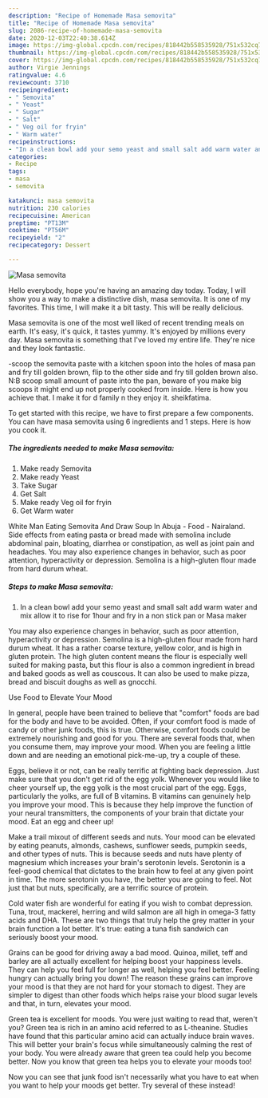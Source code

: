 ```yaml
---
description: "Recipe of Homemade Masa semovita"
title: "Recipe of Homemade Masa semovita"
slug: 2086-recipe-of-homemade-masa-semovita
date: 2020-12-03T22:40:38.614Z
image: https://img-global.cpcdn.com/recipes/818442b558535928/751x532cq70/masa-semovita-recipe-main-photo.jpg
thumbnail: https://img-global.cpcdn.com/recipes/818442b558535928/751x532cq70/masa-semovita-recipe-main-photo.jpg
cover: https://img-global.cpcdn.com/recipes/818442b558535928/751x532cq70/masa-semovita-recipe-main-photo.jpg
author: Virgie Jennings
ratingvalue: 4.6
reviewcount: 3710
recipeingredient:
- " Semovita"
- " Yeast"
- " Sugar"
- " Salt"
- " Veg oil for fryin"
- " Warm water"
recipeinstructions:
- "In a clean bowl add your semo yeast and small salt add warm water and mix allow it to rise for 1hour and fry in a non stick pan or Masa maker"
categories:
- Recipe
tags:
- masa
- semovita

katakunci: masa semovita 
nutrition: 230 calories
recipecuisine: American
preptime: "PT13M"
cooktime: "PT56M"
recipeyield: "2"
recipecategory: Dessert

---
```



![Masa semovita](https://img-global.cpcdn.com/recipes/818442b558535928/751x532cq70/masa-semovita-recipe-main-photo.jpg)

Hello everybody, hope you're having an amazing day today. Today, I will show you a way to make a distinctive dish, masa semovita. It is one of my favorites. This time, I will make it a bit tasty. This will be really delicious.

Masa semovita is one of the most well liked of recent trending meals on earth. It's easy, it's quick, it tastes yummy. It's enjoyed by millions every day. Masa semovita is something that I've loved my entire life. They're nice and they look fantastic.

-scoop the semovita paste with a kitchen spoon into the holes of masa pan and fry till golden brown, flip to the other side and fry till golden brown also. N:B scoop small amount of paste into the pan, beware of you make big scoops it might end up not properly cooked from inside. Here is how you achieve that. I make it for d family n they enjoy it. sheikfatima.


To get started with this recipe, we have to first prepare a few components. You can have masa semovita using 6 ingredients and 1 steps. Here is how you cook it.

<!--inarticleads1-->

##### The ingredients needed to make Masa semovita:

1. Make ready  Semovita
1. Make ready  Yeast
1. Take  Sugar
1. Get  Salt
1. Make ready  Veg oil for fryin
1. Get  Warm water


White Man Eating Semovita And Draw Soup In Abuja - Food - Nairaland. Side effects from eating pasta or bread made with semolina include abdominal pain, bloating, diarrhea or constipation, as well as joint pain and headaches. You may also experience changes in behavior, such as poor attention, hyperactivity or depression. Semolina is a high-gluten flour made from hard durum wheat. 

<!--inarticleads2-->

##### Steps to make Masa semovita:

1. In a clean bowl add your semo yeast and small salt add warm water and mix allow it to rise for 1hour and fry in a non stick pan or Masa maker


You may also experience changes in behavior, such as poor attention, hyperactivity or depression. Semolina is a high-gluten flour made from hard durum wheat. It has a rather coarse texture, yellow color, and is high in gluten protein. The high gluten content means the flour is especially well suited for making pasta, but this flour is also a common ingredient in bread and baked goods as well as couscous. It can also be used to make pizza, bread and biscuit doughs as well as gnocchi. 

Use Food to Elevate Your Mood


In general, people have been trained to believe that "comfort" foods are bad for the body and have to be avoided. Often, if your comfort food is made of candy or other junk foods, this is true. Otherwise, comfort foods could be extremely nourishing and good for you. There are several foods that, when you consume them, may improve your mood. When you are feeling a little down and are needing an emotional pick-me-up, try a couple of these.

Eggs, believe it or not, can be really terrific at fighting back depression. Just make sure that you don't get rid of the egg yolk. Whenever you would like to cheer yourself up, the egg yolk is the most crucial part of the egg. Eggs, particularly the yolks, are full of B vitamins. B vitamins can genuinely help you improve your mood. This is because they help improve the function of your neural transmitters, the components of your brain that dictate your mood. Eat an egg and cheer up!

Make a trail mixout of different seeds and nuts. Your mood can be elevated by eating peanuts, almonds, cashews, sunflower seeds, pumpkin seeds, and other types of nuts. This is because seeds and nuts have plenty of magnesium which increases your brain's serotonin levels. Serotonin is a feel-good chemical that dictates to the brain how to feel at any given point in time. The more serotonin you have, the better you are going to feel. Not just that but nuts, specifically, are a terrific source of protein.

Cold water fish are wonderful for eating if you wish to combat depression. Tuna, trout, mackerel, herring and wild salmon are all high in omega-3 fatty acids and DHA. These are two things that truly help the grey matter in your brain function a lot better. It's true: eating a tuna fish sandwich can seriously boost your mood. 

Grains can be good for driving away a bad mood. Quinoa, millet, teff and barley are all actually excellent for helping boost your happiness levels. They can help you feel full for longer as well, helping you feel better. Feeling hungry can actually bring you down! The reason these grains can improve your mood is that they are not hard for your stomach to digest. They are simpler to digest than other foods which helps raise your blood sugar levels and that, in turn, elevates your mood.

Green tea is excellent for moods. You were just waiting to read that, weren't you? Green tea is rich in an amino acid referred to as L-theanine. Studies have found that this particular amino acid can actually induce brain waves. This will better your brain's focus while simultaneously calming the rest of your body. You were already aware that green tea could help you become better. Now you know that green tea helps you to elevate your moods too!

Now you can see that junk food isn't necessarily what you have to eat when you want to help your moods get better. Try several of these instead!

